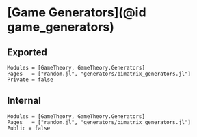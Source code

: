 # [Game Generators](@id game_generators)

## Exported
```@autodocs
Modules = [GameTheory, GameTheory.Generators]
Pages   = ["random.jl", "generators/bimatrix_generators.jl"]
Private = false
```

## Internal
```@autodocs
Modules = [GameTheory, GameTheory.Generators]
Pages   = ["random.jl", "generators/bimatrix_generators.jl"]
Public = false
```
